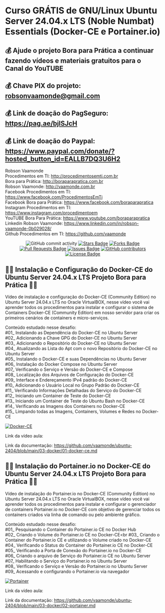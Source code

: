 # Curso GRÁTIS de GNU/Linux Ubuntu Server 24.04.x LTS (Noble Numbat) Essentials (Docker-CE e Portainer.io)

## 💰 Ajude o projeto Bora para Prática a continuar fazendo vídeos e materiais gratuitos para o Canal do YouTUBE
## 💰 Chave PIX do projeto: robsonvaamonde@gmail.com
## 💰 Link de doação do PagSeguro: https://pag.ae/bjlSJcH
## 💰 Link de doação do Paypal: https://www.paypal.com/donate/?hosted_button_id=EALLB7DQ3U6H2

Robson Vaamonde<br>
Procedimentos em TI: http://procedimentosemti.com.br<br>
Bora para Prática: http://boraparapratica.com.br<br>
Robson Vaamonde: http://vaamonde.com.br<br>
Facebook Procedimentos em TI: https://www.facebook.com/ProcedimentosEmTi<br>
Facebook Bora para Prática: https://www.facebook.com/boraparapratica<br>
Instagram Procedimentos em TI: https://www.instagram.com/procedimentoem<br>
YouTUBE Bora Para Prática: https://www.youtube.com/boraparapratica<br>
Linkedin Robson Vaamonde: https://www.linkedin.com/in/robson-vaamonde-0b029028/<br>
Github Procedimentos em TI: https://github.com/vaamonde<br>

<div align="center">
<img alt="GitHub commit activity" src="https://img.shields.io/github/commit-activity/y/vaamonde/ubuntu-2204?style=plastic">
<a href="https://github.com/vaamonde/ubuntu-2204/stargazers"><img src="https://img.shields.io/github/stars/vaamonde/ubuntu-2204" alt="Stars Badge"/></a>
<a href="https://github.com/vaamonde/ubuntu-2204/network/members"><img src="https://img.shields.io/github/forks/vaamonde/ubuntu-2204" alt="Forks Badge"/></a>
<a href="https://github.com/vaamonde/ubuntu-2204/pulls"><img src="https://img.shields.io/github/issues-pr/vaamonde/ubuntu-2204" alt="Pull Requests Badge"/></a>
<a href="https://github.com/vaamonde/ubuntu-2204/issues"><img src="https://img.shields.io/github/issues/vaamonde/ubuntu-2204" alt="Issues Badge"/></a>
<a href="https://github.com/vaamonde/ubuntu-2204/graphs/contributors"><img alt="GitHub contributors" src="https://img.shields.io/github/contributors/vaamonde/ubuntu-2204?color=2b9348"></a>
<a href="https://github.com/vaamonde/ubuntu-2204/blob/master/LICENSE"><img src="https://img.shields.io/github/license/vaamonde/ubuntu-2204?color=2b9348" alt="License Badge"/></a>
</div>

## **🤩🤩 Instalação e Configuração do Docker-CE do Ubuntu Server 24.04.x LTS Projeto Bora para Prática 🤩🤩**

Vídeo de instalação e configuração do Docker-CE (Community Edition) no Ubuntu Server 24.04.x LTS no Oracle VirtualBOX, nesse vídeo você vai aprender todos os procedimentos para instalar e configurar o sistema de Containers Docker-CE (Community Edition) em nosso servidor para criar os primeiros cenários de containers e micro-serviços.

Conteúdo estudado nesse desafio:<br>
#01_ Instalando as Dependência do Docker-CE no Ubuntu Server<br>
#02_ Adicionando a Chave GPG do Docker-CE no Ubuntu Server<br>
#03_ Adicionando o Repositório do Docker-CE no Ubuntu Server<br>
#04_ Atualizando as Lista do Apt com o novo Repositório do Docker-CE no Ubuntu Server<br>
#05_ Instalando o Docker-CE e suas Dependências no Ubuntu Server<br>
#06_ Instalação do Docker Compose no Ubuntu Server<br>
#07_ Verificando o Serviço e Versão do Docker-CE e Compose<br>
#08_ Localização dos Arquivos de Configuração do Docker-CE<br>
#09_ Interface e Endereçamento IPv4 padrão do Docker-CE<br>
#10_ Adicionando o Usuário Local no Grupo Padrão do Docker-CE<br>
#11_ Verificando Informações Detalhadas do Serviço do Docker-CE<br>
#12_ Iniciando um Container de Teste do Docker-CE<br>
#13_ Iniciando um Container de Teste do Ubuntu Bash no Docker-CE<br>
#14_ Verificando as Imagens dos Containers no Docker-CE<br>
#15_ Limpando todas as Imagens, Containers, Volumes e Redes no Docker-CE<br>

[![Docker-CE](http://img.youtube.com/vi//0.jpg)]( "Docker-CE")

Link da vídeo aula: 

Link da documentação: https://github.com/vaamonde/ubuntu-2404/blob/main/03-docker/01-docker-ce.md

## **🤩🤩 Instalação do Portainer.io no Docker-CE do Ubuntu Server 24.04.x LTS Projeto Bora para Prática 🤩🤩**

Vídeo de instalação do Portainer.io no Docker-CE (Community Edition) no Ubuntu Server 24.04.x LTS no Oracle VirtualBOX, nesse vídeo você vai aprender todos os procedimentos para instalar e configurar o gerenciador de containers Portainer.io no Docker-CE com objetivo de gerenciar todos os containers criados via linha de comando ou pelo ambiente gráfico.

Conteúdo estudado nesse desafio:<br>
#01_ Pesquisando o Container do Portainer.io CE no Docker Hub<br>
#02_ Criando o Volume do Portainer.io CE no Docker-CE<br
#03_ Criando o Container do Portainer.io CE e utilizando o Volume criado no Docker-CE<br>
#04_ Verificando o Status do Container do Portainer.io CE no Docker-CE<br>
#05_ Verificando a Porta de Conexão do Portainer.io no Docker-CE<br>
#06_ Criando o arquivo de Serviço do Portainer.io CE no Ubuntu Server<br>
#07_ Habilitando o Serviço do Portainer.io no Ubuntu Server<br>
#08_ Verificando o Serviço e Versão do Portainer.io no Ubuntu Server<br>
#09_ Acessando e configurando o Portainer.io via navegador<br>

[![Portainer](http://img.youtube.com/vi//0.jpg)]( "Portainer")

Link da vídeo aula: 

Link da documentação: https://github.com/vaamonde/ubuntu-2404/blob/main/03-docker/02-portainer.md